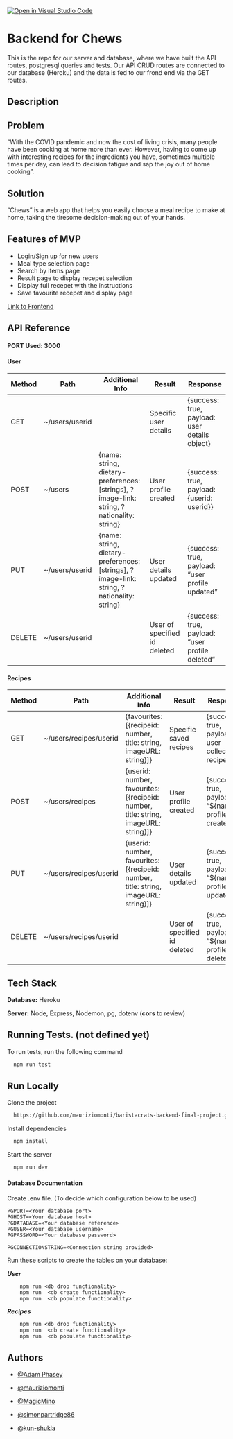 [![Open in Visual Studio Code](https://classroom.github.com/assets/open-in-vscode-c66648af7eb3fe8bc4f294546bfd86ef473780cde1dea487d3c4ff354943c9ae.svg)](https://github.com/mauriziomonti/baristacrats-backend-final-project.git)

# Backend for Chews 

This is the repo for our server and database, where we have built the API routes, postgresql queries and tests. Our API CRUD routes are connected to our database (Heroku) and the data is fed to our frond end via the GET routes.

## Description

  ## Problem
  “With the COVID pandemic and now the cost of living crisis, many people have been cooking at home more than ever. However, having to come up with         interesting recipes for the ingredients you have, sometimes multiple times per day, can lead to decision fatigue and sap the joy out of home cooking”.

  ## Solution
  “Chews” is a web app that helps you easily choose a meal recipe to make at home, taking the tiresome decision-making out of your hands.


## Features of MVP
- Login/Sign up for new users
- Meal type selection page
- Search by items page
- Result page to display recepet selection
- Display full recepet with the instructions
- Save favourite recepet and display page


[Link to Frontend](https://github.com/simonpartridge86/baristacrats-frontend-final-project)


## API Reference

#### PORT Used: 3000

#### User

| Method | Path                 | Additional Info | Result                                    | Response                                    |
| ------ | -------------------- | --------------- | ----------------------------------------- | ------------------------------------------- |
| GET    | ~/users/userid     |                 | Specific user details                     |{success: true, payload: user details object} |
| POST   | ~/users              | {name: string, dietary-preferences: [strings], ?image-link: string, ?nationality: string} | User profile created           |{success: true, payload: {userid: userid}}        |{success: true, payload: {userid: <userid>}}                                        |                                             |
| PUT    | ~/users/userid     | {name: string, dietary-preferences: [strings], ?image-link: string, ?nationality: string} |User details updated|{success: true, payload: “user profile updated”|
| DELETE | ~/users/userid    |   |User of specified id deleted|{success: true, payload: “user profile deleted”







#### Recipes

| Method | Path                 | Additional Info | Result                                    | Response                                    |
| ------ | -------------------- | --------------- | ----------------------------------------- | ------------------------------------------- |
| GET    | ~/users/recipes/userid             |{favourites: [{recipeid: number, title: string, imageURL: string}]}                 | Specific saved recipes                                | {success: true, payload: user collected recipes}    |
| POST   | ~/users/recipes      | {userid: number, favourites: [{recipeid: number, title: string, imageURL: string}]} | User profile created                          |{success: true, payload: “${name}’s profile created”}|
| PUT    | ~/users/recipes/userid |{userid: number, favourites: [{recipeid: number, title: string, imageURL: string}]} |User details updated                        |{success: true, payload: “${name}’s  profile updated”|
| DELETE | ~/users/recipes/userid  |                 | User of specified id deleted         | {success: true, payload: “${name}’s profile deleted”       |


## Tech Stack

**Database:** Heroku

**Server:** Node, Express, Nodemon, pg, dotenv (****cors**** to review)


## Running Tests. (**not defined yet**)

To run tests, run the following command

```bash
  npm run test
```



## Run Locally

Clone the project

```bash
  https://github.com/mauriziomonti/baristacrats-backend-final-project.git
```

Install dependencies

```bash
  npm install
```

Start the server

```bash
  npm run dev
```

#### Database Documentation

Create .env file. (To decide which configuration below to be used)

```
PGPORT=<Your database port>
PGHOST=<Your database host>
PGDATABASE=<Your database reference>
PGUSER=<Your database username>
PGPASSWORD=<Your database password>

PGCONNECTIONSTRING=<Connection string provided>
```

Run these scripts to create the tables on your database:

***User***
```
    npm run <db drop functionality>
    npm run  <db create functionality>
    npm run  <db populate functionality>
```
***Recipes***
```
    npm run <db drop functionality>
    npm run  <db create functionality>
    npm run  <db populate functionality>
```


## Authors

- [@Adam Phasey](https://github.com/AdamPhasey)

- [@mauriziomonti](https://github.com/mauriziomonti)

- [@MagicMino](https://github.com/MagicMino)

- [@simonpartridge86](https://github.com/simonpartridge86)

- [@kun-shukla](https://github.com/kun-shukla)








